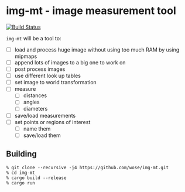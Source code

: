 # img-mt - image measurement tool

[![Build Status](https://travis-ci.org/wose/img-mt.svg?branch=master)](https://travis-ci.org/wose/img-mt)

`img-mt` will be a tool to:
  - [ ] load and process huge image without using too much RAM by using mipmaps
  - [ ] append lots of images to a big one to work on
  - [ ] post process images
  - [ ] use different look up tables
  - [ ] set image to world transformation
  - [ ] measure
    - [ ] distances
    - [ ] angles
    - [ ] diameters
  - [ ] save/load measurements
  - [ ] set points or regions of interest
    - [ ] name them
    - [ ] save/load them

## Building

```shell
% git clone --recursive -j4 https://github.com/wose/img-mt.git
% cd img-mt
% cargo build --release
% cargo run
```

